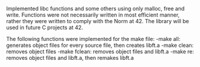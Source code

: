 Implemented libc functions and some others using only malloc, free and write.
Functions were not necessarily written in most efficient manner, rather they
were written to comply with the Norm at 42. The library will be used in future
C projects at 42.

The following functions were implemented for the make file:
-make all: generates object files for every source file, then creates libft.a
-make clean: removes object files
-make fclean: removes object files and libft.a
-make re: removes object files and libft.a, then remakes libft.a
